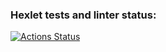 ### Hexlet tests and linter status:
[![Actions Status](https://github.com/tommyqamaz/python-project-52/workflows/hexlet-check/badge.svg)](https://github.com/tommyqamaz/python-project-52/actions)